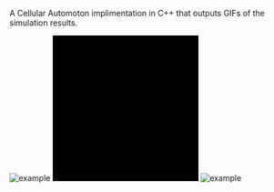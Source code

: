 A Cellular Automoton implimentation in C++ that outputs GIFs of the simulation results. 

![example](examples/example.gif)
![example](examples/example2.gif)
![example](examples/example3.gif)